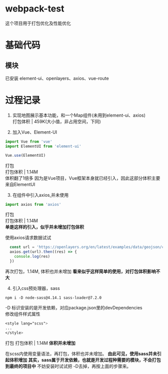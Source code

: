 # webpack-test
这个项目用于打包优化及性能优化

# 基础代码
## 模块
已安装 element-ui、openlayers、axios、vue-route
# 过程记录
  1. 实现地图展示基本功能，和一个Map组件(未用到element-ui、axios)  
  打包体积 | 459K(大小值，非占用空间，下同)

  2. 加入Vue、Element-UI
  ```js
  import Vue from 'vue'
  import ElementUI from 'element-ui'

  Vue.use(ElementUI)
  ```  
  打包  
  打包体积 | 1.14M  
  体积翻了1倍多
  因为是Vue项目，Vue框架本身就已经引入，因此这部分体积主要来自ElementUI

  3. 在组件中引入axios,并未使用
  ```js
  import axios from 'axios'
  ```
  打包  
  打包体积 | 1.14M  
  **单是这样的引入，似乎并未增加打包体积**

  使用axios请求数据试试
  ```js
    const url = 'https://openlayers.org/en/latest/examples/data/geojson/countries.geojson'
    axios.get(url).then((res) => {
      console.log(res)
    })
  ```
  再次打包，1.14M, 体积也并未增加
  **看来似乎这样简单的使用，对打包体积影响不大**


  4. 引入css预处理器，sass
  ```
  npm i -D node-sass@4.14.1 sass-loader@7.2.0
  ```
  -D 标识安装的是开发依赖，对应package.json里的devDependencies  
  修改组件样式属性

  ```css
  <style lang="scss">
  ...
  </style>
  ```
  打包
  打包体积 | 1.14M
  **体积并未增加**

  在scss内使用变量语法，再打包，体积也并未增加。
  **由此可见，使用sass并未引起体积增加**
  **其实，sass属于开发依赖，也就是开发过程种需要的模块，不会打包到最终的项目中**
  不妨安装时试试把 -D去掉，再按上面的步骤来。



